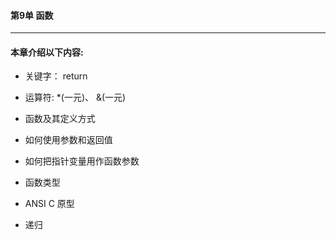 #### 第9单 函数
----

#### 本章介绍以下内容:

* 关键字： return

* 运算符: *(一元)、 &(一元)

* 函数及其定义方式

* 如何使用参数和返回值

* 如何把指针变量用作函数参数

* 函数类型

* ANSI C 原型

* 递归

